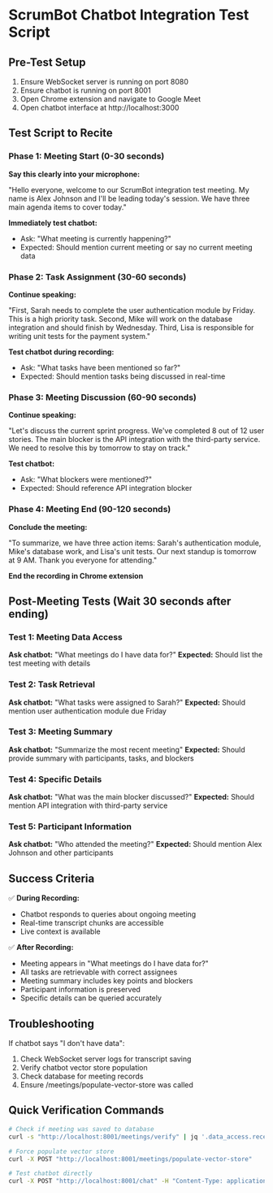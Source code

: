 # ScrumBot Chatbot Integration Test Script

## Pre-Test Setup
1. Ensure WebSocket server is running on port 8080
2. Ensure chatbot is running on port 8001
3. Open Chrome extension and navigate to Google Meet
4. Open chatbot interface at http://localhost:3000

## Test Script to Recite

### Phase 1: Meeting Start (0-30 seconds)
**Say this clearly into your microphone:**

"Hello everyone, welcome to our ScrumBot integration test meeting. My name is Alex Johnson and I'll be leading today's session. We have three main agenda items to cover today."

**Immediately test chatbot:**
- Ask: "What meeting is currently happening?"
- Expected: Should mention current meeting or say no current meeting data

### Phase 2: Task Assignment (30-60 seconds)
**Continue speaking:**

"First, Sarah needs to complete the user authentication module by Friday. This is a high priority task. Second, Mike will work on the database integration and should finish by Wednesday. Third, Lisa is responsible for writing unit tests for the payment system."

**Test chatbot during recording:**
- Ask: "What tasks have been mentioned so far?"
- Expected: Should mention tasks being discussed in real-time

### Phase 3: Meeting Discussion (60-90 seconds)
**Continue speaking:**

"Let's discuss the current sprint progress. We've completed 8 out of 12 user stories. The main blocker is the API integration with the third-party service. We need to resolve this by tomorrow to stay on track."

**Test chatbot:**
- Ask: "What blockers were mentioned?"
- Expected: Should reference API integration blocker

### Phase 4: Meeting End (90-120 seconds)
**Conclude the meeting:**

"To summarize, we have three action items: Sarah's authentication module, Mike's database work, and Lisa's unit tests. Our next standup is tomorrow at 9 AM. Thank you everyone for attending."

**End the recording in Chrome extension**

## Post-Meeting Tests (Wait 30 seconds after ending)

### Test 1: Meeting Data Access
**Ask chatbot:** "What meetings do I have data for?"
**Expected:** Should list the test meeting with details

### Test 2: Task Retrieval
**Ask chatbot:** "What tasks were assigned to Sarah?"
**Expected:** Should mention user authentication module due Friday

### Test 3: Meeting Summary
**Ask chatbot:** "Summarize the most recent meeting"
**Expected:** Should provide summary with participants, tasks, and blockers

### Test 4: Specific Details
**Ask chatbot:** "What was the main blocker discussed?"
**Expected:** Should mention API integration with third-party service

### Test 5: Participant Information
**Ask chatbot:** "Who attended the meeting?"
**Expected:** Should mention Alex Johnson and other participants

## Success Criteria

✅ **During Recording:**
- Chatbot responds to queries about ongoing meeting
- Real-time transcript chunks are accessible
- Live context is available

✅ **After Recording:**
- Meeting appears in "What meetings do I have data for?"
- All tasks are retrievable with correct assignees
- Meeting summary includes key points and blockers
- Participant information is preserved
- Specific details can be queried accurately

## Troubleshooting

If chatbot says "I don't have data":
1. Check WebSocket server logs for transcript saving
2. Verify chatbot vector store population
3. Check database for meeting records
4. Ensure /meetings/populate-vector-store was called

## Quick Verification Commands

```bash
# Check if meeting was saved to database
curl -s "http://localhost:8001/meetings/verify" | jq '.data_access.recent_meetings[0]'

# Force populate vector store
curl -X POST "http://localhost:8001/meetings/populate-vector-store"

# Test chatbot directly
curl -X POST "http://localhost:8001/chat" -H "Content-Type: application/json" -d '{"message": "What meetings do I have data for?", "session_id": "test"}' | jq -r '.response'
```